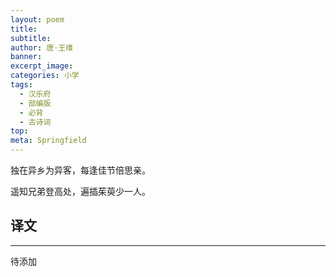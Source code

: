 ```yaml
---
layout: poem
title: 
subtitle: 
author: 唐·王维
banner: 
excerpt_image: 
categories: 小学
tags:
  - 汉乐府
  - 部编版
  - 必背
  - 古诗词
top: 
meta: Springfield
---
```


独在异乡为异客，每逢佳节倍思亲。

遥知兄弟登高处，遍插茱萸少一人。


## 译文

---

待添加